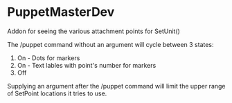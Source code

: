 PuppetMasterDev
===============

Addon for seeing the various attachment points for SetUnit()

The /puppet command without an argument will cycle between 3 states:
1. On - Dots for markers
1. On - Text lables with point's number for markers
1. Off

Supplying an argument after the /puppet command will limit the upper range of SetPoint locations it tries to use.
